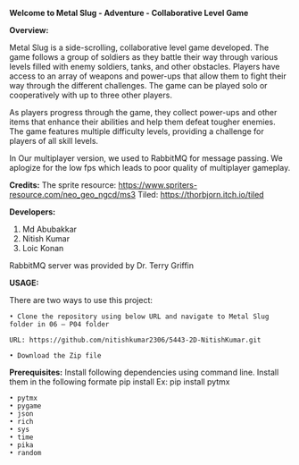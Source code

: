 **Welcome to Metal Slug - Adventure - Collaborative Level Game**

**Overview:**

Metal Slug is a side-scrolling, collaborative level game developed. The game follows a group of soldiers as they battle their way through various levels filled with enemy soldiers, tanks, and other obstacles. Players have access to an array of weapons and power-ups that allow them to fight their way through the different challenges. The game can be played solo or cooperatively with up to three other players.

As players progress through the game, they collect power-ups and other items that enhance their abilities and help them defeat tougher enemies. The game features multiple difficulty levels, providing a challenge for players of all skill levels.

In Our multiplayer version, we used to RabbitMQ for message passing. We aplogize for the low fps which leads to poor quality of multiplayer gameplay.

**Credits:**
The sprite resource:
https://www.spriters-resource.com/neo_geo_ngcd/ms3
Tiled:
https://thorbjorn.itch.io/tiled

**Developers:**
1. Md Abubakkar
2. Nitish Kumar
3. Loic Konan

RabbitMQ server was provided by Dr. Terry Griffin


**USAGE:**

There are two ways to use this project:

    • Clone the repository using below URL and navigate to Metal Slug folder in 06 – P04 folder

	URL: https://github.com/nitishkumar2306/5443-2D-NitishKumar.git

    • Download the Zip file

**Prerequisites:**
Install following dependencies using command line. Install them in the following formate pip install <dependency name>
Ex: pip install pytmx
	
    • pytmx
    • pygame
    • json
    • rich
    • sys
    • time
    • pika
    • random


       
		



